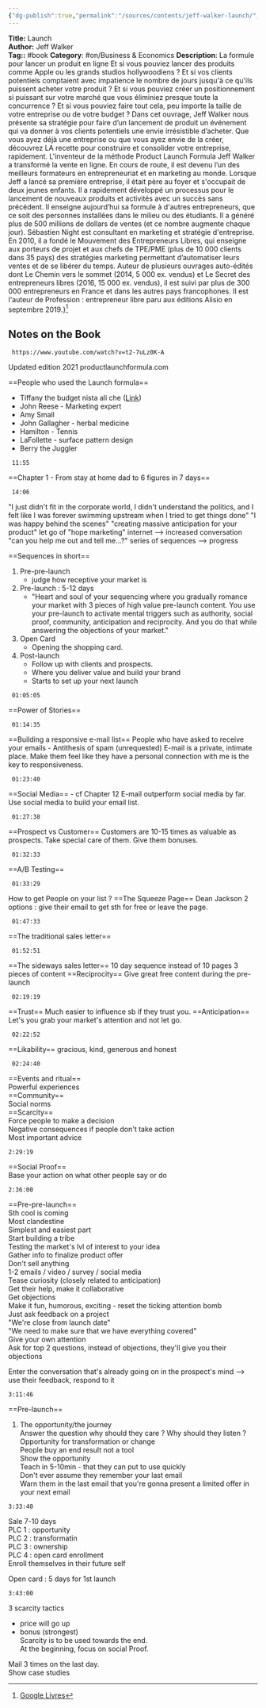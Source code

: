 ```yaml
---
{"dg-publish":true,"permalink":"/sources/contents/jeff-walker-launch/","created":"","updated":"2023-02-28T10:53:07.443+01:00"}
---
```


**Title:** Launch  
**Author:** Jeff Walker  
**Tag::** #book 
**Category**: #on/Business & Economics
**Description**: La formule pour lancer un produit en ligne Et si vous pouviez lancer des produits comme Apple ou les grands studios hollywoodiens ? Et si vos clients potentiels comptaient avec impatience le nombre de jours jusqu'à ce qu'ils puissent acheter votre produit ? Et si vous pouviez créer un positionnement si puissant sur votre marché que vous éliminiez presque toute la concurrence ? Et si vous pouviez faire tout cela, peu importe la taille de votre entreprise ou de votre budget ? Dans cet ouvrage, Jeff Walker nous présente sa stratégie pour faire d’un lancement de produit un événement qui va donner à vos clients potentiels une envie irrésistible d’acheter. Que vous ayez déjà une entreprise ou que vous ayez envie de la créer, découvrez LA recette pour construire et consolider votre entreprise, rapidement. L'inventeur de la méthode Product Launch Formula Jeff Walker a transformé la vente en ligne. En cours de route, il est devenu l’un des meilleurs formateurs en entrepreneuriat et en marketing au monde. Lorsque Jeff a lancé sa première entreprise, il était père au foyer et s'occupait de deux jeunes enfants. Il a rapidement développé un processus pour le lancement de nouveaux produits et activités avec un succès sans précédent. Il enseigne aujourd’hui sa formule à d'autres entrepreneurs, que ce soit des personnes installées dans le milieu ou des étudiants. Il a généré plus de 500 millions de dollars de ventes (et ce nombre augmente chaque jour). Sébastien Night est consultant en marketing et stratégie d'entreprise. En 2010, il a fondé le Mouvement des Entrepreneurs Libres, qui enseigne aux porteurs de projet et aux chefs de TPE/PME (plus de 10 000 clients dans 35 pays) des stratégies marketing permettant d’automatiser leurs ventes et de se libérer du temps. Auteur de plusieurs ouvrages auto-édités dont Le Chemin vers le sommet (2014, 5 000 ex. vendus) et Le Secret des entrepreneurs libres (2016, 15 000 ex. vendus), il est suivi par plus de 300 000 entrepreneurs en France et dans les autres pays francophones. Il est l'auteur de Profession : entrepreneur libre paru aux éditions Alisio en septembre 2019.}[^1]

[^1]: [Google Livres](https://books.google.fr/)

## Notes on the Book 
```timestamp-url 
 https://www.youtube.com/watch?v=t2-7uLz0K-A
 ```
Updated edition 2021
productlaunchformula.com 

==People who used the Launch formula==
- Tiffany the budget nista ali che ([Link](https://thebudgetnista.com/))
- John Reese - Marketing expert
- Amy Small 
- John Gallagher - herbal medicine 
- Hamilton - Tennis
- LaFollette - surface pattern design 
- Berry the Juggler

```timestamp 
 11:55
 ```
==Chapter 1 - From stay at home dad to 6 figures in 7 days== 
```timestamp 
 14:06 
 ```
"I just didn't fit in the corporate world, I didn't understand the politics, and I felt like I was forever swimming upstream when I tried to get things done"
"I was happy behind the scenes"
 "creating massive anticipation for your product"
let go of "hope marketing" 
internet --> increased conversation 
"can you help me out and tell me...?"
series of sequences --> progress

==Sequences in short==
1. Pre-pre-launch 
	- judge how receptive your market is
2. Pre-launch : 5-12 days
	- "Heart and soul of your sequencing where you gradually romance your market with 3 pieces of high value pre-launch content. You use your pre-launch to activate mental triggers such as authority, social proof, community, anticipation and reciprocity. And you do that while answering the objections of your market."
3. Open Card 
	- Opening the shopping card. 
4. Post-launch
	- Follow up with clients and prospects. 
	- Where you deliver value and build your brand
	- Starts to set up your next launch 

```timestamp 
 01:05:05
 ```
==Power of Stories== 
```timestamp 
 01:14:35
 ```
==Building a responsive e-mail list==
People who have asked to receive your emails - Antithesis of spam (unrequested)
E-mail is a private, intimate place. 
Make them feel like they have a personal connection with me is the key to responsiveness. 
```timestamp 
 01:23:40
 ```
==Social Media== - cf Chapter 12
E-mail outperform social media by far. 
Use social media to build your email list. 
```timestamp 
 01:27:38
 ```
==Prospect vs Customer==
Customers are 10-15 times as valuable as prospects. Take special care of them. Give them bonuses. 
```timestamp 
 01:32:33
 ```
==A/B Testing==
```timestamp 
 01:33:29
 ```
How to get People on your list ? 
==The Squeeze Page==
Dean Jackson 
2 options : give their email to get sth for free or leave the page. 
```timestamp 
 01:47:33
 ```
==The traditional sales letter==
```timestamp 
 01:52:51
 ```
==The sideways sales letter==
10 day sequence instead of 10 pages 
3 pieces of content 
==Reciprocity==
Give great free content during the pre-launch
```timestamp 
 02:19:19
 ```
==Trust==
Much easier to influence sb if they trust you. 
==Anticipation==
Let's you grab your market's attention and not let go. 
```timestamp 
 02:22:52
 ```
==Likability==
gracious, kind, generous and honest
```timestamp 
 02:24:40
 ```
==Events and ritual==  
Powerful experiences  
==Community==  
Social norms  
==Scarcity==  
Force people to make a decision  
Negative consequences if people don't take action  
Most important advice  
```timestamp  
2:29:19  
```  
==Social Proof==  
Base your action on what other people say or do  
```timestamp  
2:36:00  
```  
==Pre-pre-launch==  
Sth cool is coming  
Most clandestine  
Simplest and easiest part  
Start building a tribe  
Testing the market's lvl of interest to your idea  
Gather info to finalize product offer  
Don't sell anything  
1-2 emails / video / survey / social media  
Tease curiosity (closely related to anticipation)  
Get their help, make it collaborative  
Get objections  
Make it fun, humorous, exciting - reset the ticking attention bomb  
Just ask feedback on a project  
"We're close from launch date"  
"We need to make sure that we have everything covered"  
Give your own attention  
Ask for top 2 questions, instead of objections, they'll give you their objections  
  
Enter the conversation that's already going on in the prospect's mind --> use their feedback, respond to it  
  
```timestamp  
3:11:46  
```  
==Pre-launch==  
1. The opportunity/the journey  
Answer the question why should they care ? Why should they listen ?  
Opportunity for transformation or change  
People buy an end result not a tool  
Show the opportunity  
Teach in 5-10min - that they can put to use quickly  
Don't ever assume they remember your last email  
Warn them in the last email that you're gonna present a limited offer in your next email  
```timestamp  
3:33:40  
```  
Sale 7-10 days  
PLC 1 : opportunity  
PLC 2 : transformatin  
PLC 3 : ownership  
PLC 4 : open card enrollment  
Enroll themselves in their future self  
  
Open card : 5 days for 1st launch  
```timestamp
3:43:00  
```
3 scarcity tactics  
- price will go up  
- bonus (strongest)  
Scarcity is to be used towards the end.  
At the beginning, focus on social Proof.  
  
Mail 3 times on the last day.  
Show case studies